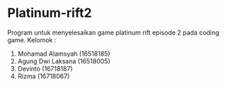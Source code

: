 # Platinum-rift2
Program untuk menyelesaikan game platinum rift episode 2 pada coding game.
Kelomok :
1. Mohamad Alamsyah (16518185)
2. Agung Dwi Laksana (16518005)
3. Devinto (16718187)
4. Rizma (16718067)
